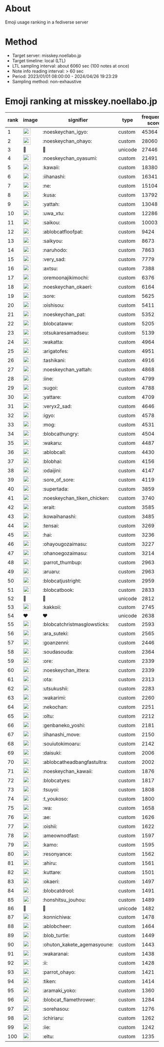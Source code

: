 # About
Emoji usage ranking in a fediverse server

# Method
- Target server: misskey.noellabo.jp
- Target timeline: local (LTL)
- LTL sampling interval: about 6060 sec (100 notes at once)
- Note info reading interval: > 60 sec
- Period: 2023/01/01 08:00:00 - 2024/04/26 19:23:29 
- Sampling method: non-exhaustive

# Emoji ranking at misskey.noellabo.jp

|rank|image|signifier|type|frequency score|
|----|----|----|----|----|
|1|<img height="24" src="https://misskey.noellabo.jp/emoji/noeskeychan_igyo.webp">|:noeskeychan_igyo:|custom|45364|
|2|<img height="24" src="https://misskey.noellabo.jp/emoji/noeskeychan_ohayo.webp">|:noeskeychan_ohayo:|custom|28060|
|3|🎉|🎉|unicode|27446|
|4|<img height="24" src="https://misskey.noellabo.jp/emoji/noeskeychan_oyasumi.webp">|:noeskeychan_oyasumi:|custom|21491|
|5|<img height="24" src="https://misskey.noellabo.jp/emoji/kawaii.webp">|:kawaii:|custom|18380|
|6|<img height="24" src="https://misskey.noellabo.jp/emoji/iihanashi.webp">|:iihanashi:|custom|16341|
|7|<img height="24" src="https://misskey.noellabo.jp/emoji/ne.webp">|:ne:|custom|15104|
|8|<img height="24" src="https://misskey.noellabo.jp/emoji/kusa.webp">|:kusa:|custom|13792|
|9|<img height="24" src="https://misskey.noellabo.jp/emoji/yattah.webp">|:yattah:|custom|13048|
|10|<img height="24" src="https://misskey.noellabo.jp/emoji/uwa_xtu.webp">|:uwa_xtu:|custom|12286|
|11|<img height="24" src="https://misskey.noellabo.jp/emoji/saikou.webp">|:saikou:|custom|10003|
|12|<img height="24" src="https://misskey.noellabo.jp/emoji/ablobcatfloofpat.webp">|:ablobcatfloofpat:|custom|9424|
|13|<img height="24" src="https://misskey.noellabo.jp/emoji/saikyou.webp">|:saikyou:|custom|8673|
|14|<img height="24" src="https://misskey.noellabo.jp/emoji/naruhodo.webp">|:naruhodo:|custom|7863|
|15|<img height="24" src="https://misskey.noellabo.jp/emoji/very_sad.webp">|:very_sad:|custom|7779|
|16|<img height="24" src="https://misskey.noellabo.jp/emoji/axtsu.webp">|:axtsu:|custom|7388|
|17|<img height="24" src="https://misskey.noellabo.jp/emoji/oremoonajikimochi.webp">|:oremoonajikimochi:|custom|6376|
|18|<img height="24" src="https://misskey.noellabo.jp/emoji/noeskeychan_okaeri.webp">|:noeskeychan_okaeri:|custom|6164|
|19|<img height="24" src="https://misskey.noellabo.jp/emoji/sore.webp">|:sore:|custom|5625|
|20|<img height="24" src="https://misskey.noellabo.jp/emoji/oishisou.webp">|:oishisou:|custom|5411|
|21|<img height="24" src="https://misskey.noellabo.jp/emoji/noeskeychan_pat.webp">|:noeskeychan_pat:|custom|5352|
|22|<img height="24" src="https://misskey.noellabo.jp/emoji/blobcataww.webp">|:blobcataww:|custom|5205|
|23|<img height="24" src="https://misskey.noellabo.jp/emoji/otsukaresamadseu.webp">|:otsukaresamadseu:|custom|5139|
|24|<img height="24" src="https://misskey.noellabo.jp/emoji/wakatta.webp">|:wakatta:|custom|4964|
|25|<img height="24" src="https://misskey.noellabo.jp/emoji/arigatofes.webp">|:arigatofes:|custom|4951|
|26|<img height="24" src="https://misskey.noellabo.jp/emoji/tashikani.webp">|:tashikani:|custom|4916|
|27|<img height="24" src="https://misskey.noellabo.jp/emoji/noeskeychan_yattah.webp">|:noeskeychan_yattah:|custom|4868|
|28|<img height="24" src="https://misskey.noellabo.jp/emoji/iine.webp">|:iine:|custom|4799|
|29|<img height="24" src="https://misskey.noellabo.jp/emoji/sugoi.webp">|:sugoi:|custom|4788|
|30|<img height="24" src="https://misskey.noellabo.jp/emoji/yattare.webp">|:yattare:|custom|4709|
|31|<img height="24" src="https://misskey.noellabo.jp/emoji/veryx2_sad.webp">|:veryx2_sad:|custom|4646|
|32|<img height="24" src="https://misskey.noellabo.jp/emoji/igyo.webp">|:igyo:|custom|4578|
|33|<img height="24" src="https://misskey.noellabo.jp/emoji/mog.webp">|:mog:|custom|4531|
|34|<img height="24" src="https://misskey.noellabo.jp/emoji/blobcathungry.webp">|:blobcathungry:|custom|4504|
|35|<img height="24" src="https://misskey.noellabo.jp/emoji/wakaru.webp">|:wakaru:|custom|4487|
|36|<img height="24" src="https://misskey.noellabo.jp/emoji/ablobcall.webp">|:ablobcall:|custom|4430|
|37|<img height="24" src="https://misskey.noellabo.jp/emoji/blobhai.webp">|:blobhai:|custom|4156|
|38|<img height="24" src="https://misskey.noellabo.jp/emoji/odaijini.webp">|:odaijini:|custom|4147|
|39|<img height="24" src="https://misskey.noellabo.jp/emoji/sore_of_sore.webp">|:sore_of_sore:|custom|4119|
|40|<img height="24" src="https://misskey.noellabo.jp/emoji/supertada.webp">|:supertada:|custom|3859|
|41|<img height="24" src="https://misskey.noellabo.jp/emoji/noeskeychan_tiken_chicken.webp">|:noeskeychan_tiken_chicken:|custom|3740|
|42|<img height="24" src="https://misskey.noellabo.jp/emoji/erait.webp">|:erait:|custom|3585|
|43|<img height="24" src="https://misskey.noellabo.jp/emoji/kowaihanashi.webp">|:kowaihanashi:|custom|3485|
|44|<img height="24" src="https://misskey.noellabo.jp/emoji/tensai.webp">|:tensai:|custom|3269|
|45|<img height="24" src="https://misskey.noellabo.jp/emoji/hai.webp">|:hai:|custom|3236|
|46|<img height="24" src="https://misskey.noellabo.jp/emoji/ohayougozaimasu.webp">|:ohayougozaimasu:|custom|3227|
|47|<img height="24" src="https://misskey.noellabo.jp/emoji/ohanoegozaimasu.webp">|:ohanoegozaimasu:|custom|3214|
|48|<img height="24" src="https://misskey.noellabo.jp/emoji/parrot_thumbup.webp">|:parrot_thumbup:|custom|2963|
|49|<img height="24" src="https://misskey.noellabo.jp/emoji/aruaru.webp">|:aruaru:|custom|2963|
|50|<img height="24" src="https://misskey.noellabo.jp/emoji/blobcatjustright.webp">|:blobcatjustright:|custom|2959|
|51|<img height="24" src="https://misskey.noellabo.jp/emoji/blobcatbook.webp">|:blobcatbook:|custom|2833|
|52|🍗|🍗|unicode|2812|
|53|<img height="24" src="https://misskey.noellabo.jp/emoji/kakkoii.webp">|:kakkoii:|custom|2745|
|54|❤|❤|unicode|2638|
|55|<img height="24" src="https://misskey.noellabo.jp/emoji/blobcatchristmasglowsticks.webp">|:blobcatchristmasglowsticks:|custom|2593|
|56|<img height="24" src="https://misskey.noellabo.jp/emoji/ara_suteki.webp">|:ara_suteki:|custom|2565|
|57|<img height="24" src="https://misskey.noellabo.jp/emoji/goanzenni.webp">|:goanzenni:|custom|2446|
|58|<img height="24" src="https://misskey.noellabo.jp/emoji/soudasouda.webp">|:soudasouda:|custom|2364|
|59|<img height="24" src="https://misskey.noellabo.jp/emoji/ore.webp">|:ore:|custom|2339|
|60|<img height="24" src="https://misskey.noellabo.jp/emoji/noeskeychan_ittera.webp">|:noeskeychan_ittera:|custom|2339|
|61|<img height="24" src="https://misskey.noellabo.jp/emoji/ota.webp">|:ota:|custom|2313|
|62|<img height="24" src="https://misskey.noellabo.jp/emoji/utsukushii.webp">|:utsukushii:|custom|2283|
|63|<img height="24" src="https://misskey.noellabo.jp/emoji/wakarimi.webp">|:wakarimi:|custom|2260|
|64|<img height="24" src="https://misskey.noellabo.jp/emoji/nekochan.webp">|:nekochan:|custom|2251|
|65|<img height="24" src="https://misskey.noellabo.jp/emoji/oltu.webp">|:oltu:|custom|2212|
|66|<img height="24" src="https://misskey.noellabo.jp/emoji/genbaneko_yoshi.webp">|:genbaneko_yoshi:|custom|2181|
|67|<img height="24" src="https://misskey.noellabo.jp/emoji/iihanashi_move.webp">|:iihanashi_move:|custom|2150|
|68|<img height="24" src="https://misskey.noellabo.jp/emoji/souiutokimoaru.webp">|:souiutokimoaru:|custom|2142|
|69|<img height="24" src="https://misskey.noellabo.jp/emoji/daisuki.webp">|:daisuki:|custom|2006|
|70|<img height="24" src="https://misskey.noellabo.jp/emoji/ablobcatheadbangfastultra.webp">|:ablobcatheadbangfastultra:|custom|2002|
|71|<img height="24" src="https://misskey.noellabo.jp/emoji/noeskeychan_kawaii.webp">|:noeskeychan_kawaii:|custom|1876|
|72|<img height="24" src="https://misskey.noellabo.jp/emoji/blobcatyes.webp">|:blobcatyes:|custom|1817|
|73|<img height="24" src="https://misskey.noellabo.jp/emoji/tsuyoi.webp">|:tsuyoi:|custom|1808|
|74|<img height="24" src="https://misskey.noellabo.jp/emoji/t_youkoso.webp">|:t_youkoso:|custom|1800|
|75|<img height="24" src="https://misskey.noellabo.jp/emoji/wa.webp">|:wa:|custom|1658|
|76|<img height="24" src="https://misskey.noellabo.jp/emoji/ae.webp">|:ae:|custom|1626|
|77|<img height="24" src="https://misskey.noellabo.jp/emoji/oishii.webp">|:oishii:|custom|1622|
|78|<img height="24" src="https://misskey.noellabo.jp/emoji/ameownodfast.webp">|:ameownodfast:|custom|1597|
|79|<img height="24" src="https://misskey.noellabo.jp/emoji/kamo.webp">|:kamo:|custom|1595|
|80|<img height="24" src="https://misskey.noellabo.jp/emoji/resonyance.webp">|:resonyance:|custom|1562|
|81|<img height="24" src="https://misskey.noellabo.jp/emoji/ahiru.webp">|:ahiru:|custom|1561|
|82|<img height="24" src="https://misskey.noellabo.jp/emoji/kuttare.webp">|:kuttare:|custom|1501|
|83|<img height="24" src="https://misskey.noellabo.jp/emoji/okaeri.webp">|:okaeri:|custom|1497|
|84|<img height="24" src="https://misskey.noellabo.jp/emoji/blobcatdrool.webp">|:blobcatdrool:|custom|1491|
|85|<img height="24" src="https://misskey.noellabo.jp/emoji/honshitsu_jouhou.webp">|:honshitsu_jouhou:|custom|1489|
|86|👀|👀|unicode|1482|
|87|<img height="24" src="https://misskey.noellabo.jp/emoji/konnichiwa.webp">|:konnichiwa:|custom|1478|
|88|<img height="24" src="https://misskey.noellabo.jp/emoji/ablobcheer.webp">|:ablobcheer:|custom|1464|
|89|<img height="24" src="https://misskey.noellabo.jp/emoji/blob_turtle.webp">|:blob_turtle:|custom|1449|
|90|<img height="24" src="https://misskey.noellabo.jp/emoji/ohuton_kakete_agemasyoune.webp">|:ohuton_kakete_agemasyoune:|custom|1443|
|91|<img height="24" src="https://misskey.noellabo.jp/emoji/wakaranai.webp">|:wakaranai:|custom|1438|
|92|<img height="24" src="https://misskey.noellabo.jp/emoji/ii.webp">|:ii:|custom|1428|
|93|<img height="24" src="https://misskey.noellabo.jp/emoji/parrot_ohayo.webp">|:parrot_ohayo:|custom|1421|
|94|<img height="24" src="https://misskey.noellabo.jp/emoji/tiken.webp">|:tiken:|custom|1414|
|95|<img height="24" src="https://misskey.noellabo.jp/emoji/aramaki_yoko.webp">|:aramaki_yoko:|custom|1360|
|96|<img height="24" src="https://misskey.noellabo.jp/emoji/blobcat_flamethrower.webp">|:blobcat_flamethrower:|custom|1284|
|97|<img height="24" src="https://misskey.noellabo.jp/emoji/sorehasou.webp">|:sorehasou:|custom|1276|
|98|<img height="24" src="https://misskey.noellabo.jp/emoji/ichiriaru.webp">|:ichiriaru:|custom|1262|
|99|<img height="24" src="https://misskey.noellabo.jp/emoji/iie.webp">|:iie:|custom|1242|
|100|<img height="24" src="https://misskey.noellabo.jp/emoji/eltu.webp">|:eltu:|custom|1235|
